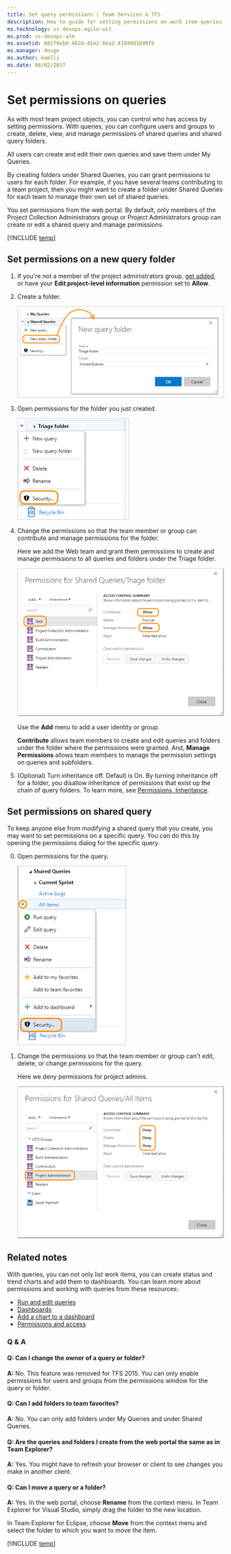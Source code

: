```yaml
---
title: Set query permissions | Team Services & TFS  
description: How to guide for setting permissions on work item queries when working in Visual Studio Team Services (VSTS) and Team Foundation Server (TFS) item types  
ms.technology: vs-devops-agile-wit
ms.prod: vs-devops-alm
ms.assetid: 682f0eb0-462d-41e2-b6a2-41949d1b90fb  
ms.manager: douge
ms.author: kaelli
ms.date: 08/02/2017
---
```



# Set permissions on queries

<!---
<b>Team Services | TFS 2017 | TFS 2015 | TFS 2013</b> 
--> 

As with most team project objects, you can control who has access by setting permissions. With queries, you can configure users and groups to create, delete, view, and manage permissions of shared queries and shared query folders. 

All users can create and edit their own queries and save them under My Queries.

By creating folders under Shared Queries, you can grant permissions to users for each folder. For example, if you have several teams contributing to a team project, then you might want to create a folder under Shared Queries for each team to manage their own set of shared queries.  

You set permissions from the web portal. By default, only members of the Project Collection Administrators group or Project Administrators group can create or edit a shared query and manage permissions. 

[!INCLUDE [temp](../_shared/image-differences.md)]

## Set permissions on a new query folder

1. If you're not a member of the project administrators group, [get added](../../accounts/add-administrator-tfs.md), or have your **Edit project-level information** permission set to **Allow**.

2. Create a folder.  

	<img src="_img/set-query-perm-new-folder.png" alt="New query folder link on queries context menu" style="border: 1px solid #CCCCCC;" />  

3.  Open permissions for the folder you just created.

	<img src="_img/set-permissions-query-folder-security.png" alt="Permissions dialog for a query" style="border: 1px solid #CCCCCC;" />  

4.  Change the permissions so that the team member or group can contribute and manage permissions for the folder.  

	Here we add the Web team and grant them permissions to create and manage permissions to all queries and folders under the Triage folder.  

	<img src="_img/set-permissions-triage-folder-dialog.png" alt="Permissions dialog for a query" style="border: 1px solid #CCCCCC;" />    

    Use the **Add** menu to add a user identity or group.

    **Contribute** allows team members to create and edit queries and folders under the folder where the permissions were granted. And, **Manage Permissions** allows team members to manage the permission settings on queries and subfolders.

5.  (Optional) Turn inheritance off. Default is On. By turning inheritance off for a folder, you disallow inheritance of permissions that exist up the chain of query folders. To learn more, see [Permissions, Inheritance](../../security/about-permissions.md#inheritance).  

## Set permissions on shared query 

To keep anyone else from modifying a shared query that you create, you may want to set permissions on a specific query. You can do this by opening the permissions dialog for the specific query.  

0.  Open permissions for the query.

	<img src="_img/set-query-perm-security-menu-option.png" alt="Permissions dialog for a query" style="border: 1px solid #CCCCCC;" />  

4.  Change the permissions so that the team member or group can't edit, delete, or change permissions for the query.  

	Here we deny permissions for project admins.  

	<img src="_img/set-permissions-deny-for-query.png" alt="Permissions dialog for a query, set to deny" style="border: 1px solid #CCCCCC;" />  

## Related notes  

With queries, you can not only list work items, you can create status and trend charts and add them to dashboards. You can learn more about permissions and working with queries from these resources: 

- [Run and edit queries](using-queries.md)  
- [Dashboards](../../report/dashboards.md)  
- [Add a chart to a dashboard](../../report/add-charts-to-dashboard.md)   
- [Permissions and access](../../security/permissions-access.md)  

### Q & A   
<!-- BEGINSECTION class="md-qanda" -->

#### Q: Can I change the owner of a query or folder?

**A:** No. This feature was removed for TFS 2015. You can only enable permissions for users and groups from the permissions window for the query or folder.

#### Q: Can I add folders to team favorites?

**A:** No. You can only add folders under My Queries and under Shared Queries.

#### Q: Are the queries and folders I create from the web portal the same as in Team Explorer?

**A:** Yes. You might have to refresh your browser or client to see changes you make in another client.

#### Q: Can I move a query or a folder?  

**A:** Yes. In the web portal, choose **Rename** from the context menu. In Team Explorer for Visual Studio, simply drag the folder to the new location.  

In Team Explorer for Eclipse, choose **Move** from the context menu and select the folder to which you want to move the item.

<!-- ENDSECTION --> 

[!INCLUDE [temp](../_shared/help-support-shared.md)]